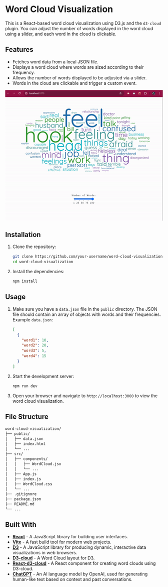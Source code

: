# Word Cloud Visualization

This is a React-based word cloud visualization using D3.js and the `d3-cloud` plugin. You can adjust the number of words displayed in the word cloud using a slider, and each word in the cloud is clickable.

## Features

- Fetches word data from a local JSON file.
- Displays a word cloud where words are sized according to their frequency.
- Allows the number of words displayed to be adjusted via a slider.
- Words in the cloud are clickable and trigger a custom event.

![Word Cloud Screen recording](./public/ScreenRecording.gif)

## Installation

1. Clone the repository:

   ```bash
   git clone https://github.com/your-username/word-cloud-visualization.git
   cd word-cloud-visualization
   ```

2. Install the dependencies:

   ```bash
   npm install
   ```

## Usage

1. Make sure you have a `data.json` file in the `public` directory. The JSON file should contain an array of objects with words and their frequencies. Example `data.json`:

   ```json
   [
     {
       "word1": 10,
       "word2": 20,
       "word3": 5,
       "word4": 15
     }
   ]
   ```

2. Start the development server:

   ```bash
   npm run dev
   ```

3. Open your browser and navigate to `http://localhost:3000` to view the word cloud visualization.

## File Structure

```plaintext
word-cloud-visualization/
├── public/
│   ├── data.json
│   ├── index.html
│   └── ...
├── src/
│   ├── components/
│   │   ├── WordCloud.jsx
│   │   └── ...
│   ├── App.js
│   ├── index.js
│   ├── WordCloud.css
│   └── ...
├── .gitignore
├── package.json
├── README.md
└── ...
```

## Built With

- **[React](https://reactjs.org/)** - A JavaScript library for building user interfaces.
- **[Vite](https://vitejs.dev/)** - A fast build tool for modern web projects.
- **[D3](https://d3js.org/)** - A JavaScript library for producing dynamic, interactive data visualizations in web browsers.
- **[D3-cloud](https://github.com/jasondavies/d3-cloud)** - A Word Cloud layout for D3.
- **[React-d3-cloud](https://github.com/Yoctol/react-d3-cloud)** - A React component for creating word clouds using D3-cloud.
- **[ChatGPT](https://openai.com/chatgpt)** - An AI language model by OpenAI, used for generating human-like text based on context and past conversations.
